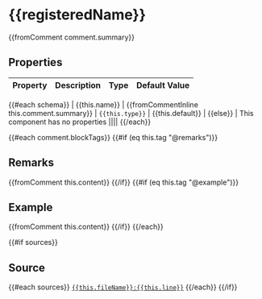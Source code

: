 # {{registeredName}}
{{fromComment comment.summary}}

## Properties
| Property | Description | Type | Default Value |
|----------|-------------|------|---------------|
{{#each schema}}
| {{this.name}} | {{fromCommentInline this.comment.summary}} | `{{this.type}}` | {{this.default}} |
{{else}}
| This component has no properties ||||
{{/each}}

{{#each comment.blockTags}}
{{#if (eq this.tag "@remarks")}}
## Remarks
{{fromComment this.content}}
{{/if}}
{{#if (eq this.tag "@example")}}
## Example
{{fromComment this.content}}
{{/if}}
{{/each}}

{{#if sources}}
## Source
{{#each sources}}
[`{{this.fileName}}:{{this.line}}`]({{this.url}})
{{/each}}
{{/if}}